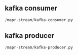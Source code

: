 
## kafka consumer
```python
/mapr-stream/kafka-consumer.py
```


## kafka producer
```python
/mapr-stream/kafka-producer.py
```

